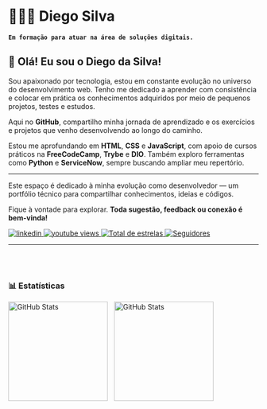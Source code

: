 # 👨🏽‍💻 Diego Silva
**`Em formação para atuar na área de soluções digitais.`**


## 👋 Olá! Eu sou o Diego da Silva!

Sou apaixonado por tecnologia, estou em constante evolução no universo do desenvolvimento web. Tenho me dedicado a aprender com consistência e colocar em prática os conhecimentos adquiridos por meio de pequenos projetos, testes e estudos.

Aqui no **GitHub**, compartilho minha jornada de aprendizado e os exercícios e projetos que venho desenvolvendo ao longo do caminho. 

Estou me aprofundando em **HTML**, **CSS** e **JavaScript**, com apoio de cursos práticos na **FreeCodeCamp**, **Trybe** e **DIO**. Também exploro ferramentas como **Python** e **ServiceNow**, sempre buscando ampliar meu repertório.

___

Este espaço é dedicado à minha evolução como desenvolvedor — um portfólio técnico para compartilhar conhecimentos, ideias e códigos.

Fique à vontade para explorar. **Toda sugestão, feedback ou conexão é bem-vinda!**

<p align="left">
    <a href="https://www.linkedin.com/in/diego-silva-profile" target="_blank">
        <img 
            alt="linkedin" 
            title="Perfiel do linkedin" 
            src="https://custom-icon-badges.demolab.com/badge/🌐-red.svg?color=%230077B5&labelColor=%230A66C2&style=for-the-badge&logo=linkedin2&label=linkedin&logoColor=white"/>
            </a> 
    <a href="#-estatísticas" target="_blank">
        <img 
            alt="youtube views" 
            title="Vizualizações no YouTube" 
            src="https://custom-icon-badges.demolab.com/youtube/channel/views/UCo-gJ8RnTn5akHqHvO55DVA?color=%23E1AD0E&logo=eye&logoColor=white&style=for-the-badge&labelColor=C79600"
        />
    </a> 
    <a href="https://github.com/Diegogitup?tab=repositories" target="_blank">
        <img 
            alt="Total de estrelas" 
            title="Total de estrelas GitHub" 
            src="https://custom-icon-badges.demolab.com/github/stars/Diegogitup?color=55960c&style=for-the-badge&labelColor=488207&logo=star&label=estrelas"
        />
    </a>
    <a href="https://github.com/Diegogitup?tab=followers" target="_blank">
        <img 
            alt="Seguidores" 
            title="Me siga no GitHub" 
            src="https://custom-icon-badges.demolab.com/github/followers/Diegogitup?color=236ad3&labelColor=1155ba&style=for-the-badge&logo=github&label=Seguidores&logoColor=white"
        />
    </a>
</p>
</p>

---

<br/>
<br/>

### 📊 Estatísticas

<p>
  <img 
    align="left" 
    alt="GitHub Stats" 
    height="200" 
    style="padding-right: 10px;" 
    src="https://github-readme-stats.vercel.app/api?username=Diegogitup&show_icons=true&theme=tokyonight&include_all_commits=true&locale=pt-br" 
  />

  <img 
      align="left" 
      alt="GitHub Stats" 
      height="200" 
      src="https://github-readme-stats.vercel.app/api/top-langs/?username=Diegogitup&theme=tokyonight&layout=compact&custom_title=Tecnologias&langs_count=6" 
  />

</p>
